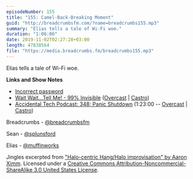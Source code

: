 ```yaml
---
episodeNumber: 155
title: "155: Camel-Back-Breaking Moment"
guid: "http://breadcrumbsfm.com/?name=breadcrumbs155.mp3"
summary: "Elias tells a tale of Wi-Fi woe."
duration: "1:06:06"
date: 2019-11-02T02:27:28+03:00
length: 47838564
file: "https://media.breadcrumbs.fm/breadcrumbs155.mp3"
---
```

Elias tells a tale of Wi-Fi woe.

**Links and Show Notes**
- [Incorrect password](https://breadcrumbsfm.com/images/155/incorrect-password.jpeg)
- [Wait Wait...Tell Me! - 99% Invisible](http://feeds.99percentinvisible.org/~r/99percentinvisible/~3/vD0BEtSoVH0/) ([Overcast](https://overcast.fm/+DDytRwY) | [Castro](https://castro.fm/episode/eA8DDo))
- [Accidental Tech Podcast: 348: Panic Shutdown](https://atp.fm/episodes/348) (1:23:00 -- [Overcast](https://overcast.fm/+R7DX5okOo/1:23:00) | [Castro](https://castro.fm/episode/PMDVgE#1:23:00))

Breadcrumbs - [@breadcrumbsfm](https://twitter.com/breadcrumbsfm)

Sean - [@splunsford](https://twitter.com/splunsford)

Elias - [@muffinworks](https://twitter.com/muffinworks)

Jingles excerpted from ["Halo-centric Hang/Halo improvisation" by Aaron Ximm](http://freemusicarchive.org/music/aaron_ximm/handpans_and_the_hang/). Licensed under a [Creative Commons Attribution-Noncommercial-ShareAlike 3.0 United States License](http://creativecommons.org/licenses/by-nc-sa/3.0/us/).